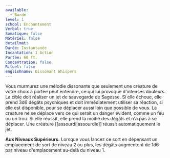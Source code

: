 ```yaml
---
available:
  - Barde
level: 1
school: Enchantement
Verbal: true
Somatique: false
Matériel: false
detailmat: 
Durée: Instantanée
Incantation: 1 Action
Portée: 60 ft.
Concentration: false
Rituel: false
englishname: Dissonant Whispers
---
```

Vous murmurez une mélodie dissonante que seulement une créature de votre choix à portée peut entendre, ce qui lui provoque d'intenses douleurs. La cible doit réaliser un jet de sauvegarde de Sagesse. Si elle échoue, elle prend 3d6 dégâts psychiques et doit immédiatement utiliser sa réaction, si elle est disponible, pour se déplacer aussi loin que possible de vous. La créature ne se déplace vers ce qui serait un danger évident, comme un feu ou un trou. Si elle réussit, elle prend la moitié des dégâts et n'a pas à se déplacer. Une créature [[assourdi|assourdie]] réussit automatiquement le jet.

**Aux Niveaux Supérieurs.** Lorsque vous lancez ce sort en dépensant un emplacement de sort de niveau 2 ou plus, les dégâts augmentent de 1d6 par niveau d'emplacement au-delà du niveau 1.
